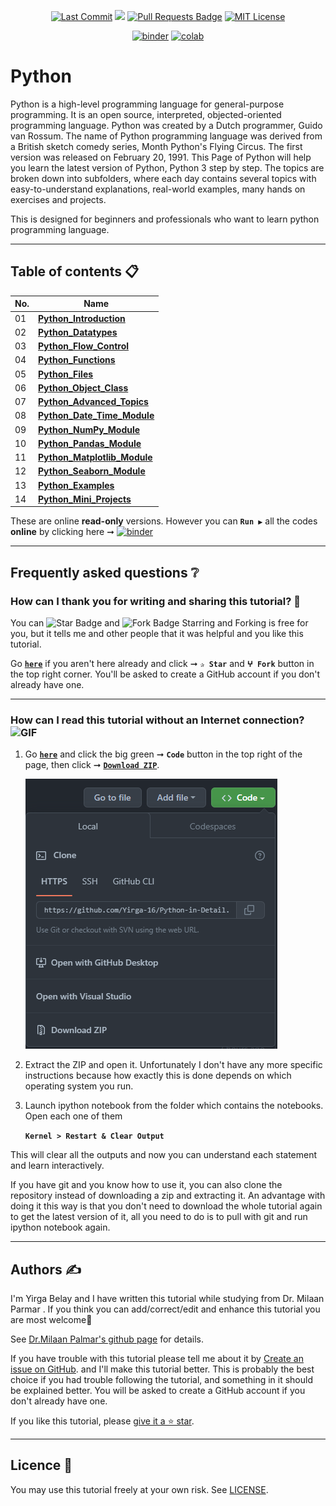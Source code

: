 <p align="center"> 
<a href="https://github.com/Yirga-16"><img src="https://img.shields.io/static/v1?logo=github&label=main&message=Yirga-16&color=ff3300" alt="Last Commit"/></a> 
<a href="https://hits.seeyoufarm.com"><img src="https://hits.seeyoufarm.com/api/count/incr/badge.svg?url=https%3A%2F%2Fgithub.com%2FYirga-16/Python-in-Detail"/></a>
<a href="https://github.com/Yirga-16/Python-in-Detail/pulls"><img src="https://img.shields.io/github/issues-pr/Yirga-16/Python-in-Detail/tree/main/02_Python_Datatypes.svg?colorB=yellow&style=flat" alt="Pull Requests Badge"/></a>
<a href="https://github.com/Yirga-16/Python-in-Detail/LICENSE"><img src="https://img.shields.io/badge/License-MIT-blueviolet.svg" alt="MIT License"/></a>
</p> 

<p align="center"> 
<a href="https://mybinder.org/v2/gh/Yirga-16/Python-in-Detail/HEAD"><img src="https://mybinder.org/badge_logo.svg" alt="binder"/></a>
<a href="https://githubtocolab.com/Yirga-16/Python-in-Detail"><img src="https://colab.research.google.com/assets/colab-badge.svg" alt="colab"/></a>    
</p> 


# Python

Python is a high-level programming language for general-purpose programming. It is an open source, interpreted, objected-oriented programming language. Python was created by a Dutch programmer, Guido van Rossum. The name of Python programming language was derived from a British sketch comedy series, Month Python's Flying Circus. The first version was released on February 20, 1991. This Page of Python will help you learn the latest version of Python, Python 3 step by step. The topics are broken down into subfolders, where each day contains several topics with easy-to-understand explanations, real-world examples, many hands on exercises and projects.

This is designed for beginners and professionals who want to learn python programming language. 

---

## Table of contents 📋

| **No.** | **Name** | 
| ------- | -------- | 
| 01 | **[Python_Introduction](https://github.com/Yirga-16/Python-in-Detail/tree/main/01_Python_Introduction)** |
| 02 | **[Python_Datatypes](https://github.com/Yirga-16/Python-in-Detail/tree/main/02_Python_Datatypes)**| 
| 03 | **[Python_Flow_Control](https://github.com/Yirga-16/Python-in-Detail/tree/main/03_Python_Flow_Control)**| 
| 04 | **[Python_Functions](https://github.com/Yirga-16/Python-in-Detail/tree/main/04_Python_Functions)** |
| 05 | **[Python_Files](https://github.com/Yirga-16/Python-in-Detail/tree/main/05_Python_Files)**| 
| 06 | **[Python_Object_Class](https://github.com/Yirga-16/Python-in-Detail/tree/main/06_Python_Object_Class)**|
| 07 | **[Python_Advanced_Topics](https://github.com/Yirga-16/Python-in-Detail/tree/main/07_Python_Advanced_Topics)**|
| 08 | **[Python_Date_Time_Module](https://github.com/Yirga-16/Python-in-Detail/tree/main/08_Python_Date_Time_Module)**|
| 09 | **[Python_NumPy_Module](https://github.com/Yirga-16/Python-in-Detail/tree/main/09_Python_NumPy_Module)**|
| 10 | **[Python_Pandas_Module](https://github.com/Yirga-16/Python-in-Detail/tree/main/10_Python_Pandas_Module)**|
| 11 | **[Python_Matplotlib_Module](https://github.com/Yirga-16/Python-in-Detail/tree/main/11_Python_Matplotlib_Module)**|
| 12 | **[Python_Seaborn_Module](https://github.com/Yirga-16/Python-in-Detail/tree/main/12_Python_Seaborn_Module)**|
| 13 | **[Python_Examples](https://github.com/Yirga-16/Python-in-Detail/tree/main/13_Python_Examples)**|
| 14 | **[Python_Mini_Projects](https://github.com/Yirga-16/Python-in-Detail/tree/main/14_Python_Mini_Projects)**|

These are online **read-only** versions. However you can **`Run ▶`**  all the codes **online** by clicking here ➞ <a href="https://mybinder.org/v2/gh/Yirga-16/Python-in-Detail/tree/main/02_Python_Datatypes/HEAD"><img src="https://mybinder.org/badge_logo.svg" alt="binder"/></a>

---

## Frequently asked questions ❔

### How can I thank you for writing and sharing this tutorial? 🌷

You can <img src="https://img.shields.io/static/v1?label=%E2%AD%90 Star &message=if%20useful&style=style=flat&color=blue" alt="Star Badge"/> and <img src="https://img.shields.io/static/v1?label=%E2%B5%96 Fork &message=if%20useful&style=style=flat&color=blue" alt="Fork Badge"/> Starring and Forking is free for you, but it tells me and other people that it was helpful and you like this tutorial.

Go [**`here`**](https://github.com/Yirga-16/Python-in-Detail/tree/main/02_Python_Datatypes) if you aren't here already and click ➞ **`✰ Star`** and **`ⵖ Fork`** button in the top right corner. You'll be asked to create a GitHub account if you don't already have one.

---

### How can I read this tutorial without an Internet connection? <img alt="GIF" src="https://github.com/TheDudeThatCode/TheDudeThatCode/blob/master/Assets/hmm.gif" width="20vw" />

1. Go [**`here`**](https://github.com/Yirga-16/Python-in-Detail) and click the big green ➞ **`Code`** button in the top right of the page, then click ➞ [**`Download ZIP`**](https://github.com/Yirga-16/Python-in-Detail/archive/refs/heads/main.zip).

    ![Download ZIP](img/dnld_rep.png) 

2. Extract the ZIP and open it. Unfortunately I don't have any more specific instructions because how exactly this is done depends on which operating system you run.
    
3. Launch ipython notebook from the folder which contains the notebooks. Open each one of them
  
    **`Kernel > Restart & Clear Output`**
    
This will clear all the outputs and now you can understand each statement and learn interactively.

If you have git and you know how to use it, you can also clone the repository instead of downloading a zip and extracting it. An advantage with doing it this way is that you don't need to download the whole tutorial again to get the latest version of it, all you need to do is to pull with git and run ipython notebook again.

---

## Authors ✍️

I'm Yirga Belay and I have written this tutorial while studying from Dr. Milaan Parmar . If you think you can add/correct/edit and enhance this tutorial you are most welcome🙏

See [Dr.Milaan Palmar's github page](https://github.com/milaan9) for details.

If you have trouble with this tutorial please tell me about it by [Create an issue on GitHub](https://github.com/Yirga-16/Python-in-Detail/tree/main/02_Python_Datatypes/issues/new). and I'll make this tutorial better. This is probably the best choice if you had trouble following the tutorial, and something in it should be explained better. You will be asked to create a GitHub account if you don't already have one.

If you like this tutorial, please [give it a ⭐ star](https://github.com/Yirga-16/Python-in-Detail/tree/main/02_Python_Datatypes).

---

## Licence 📜

You may use this tutorial freely at your own risk. See [LICENSE](./LICENSE).

